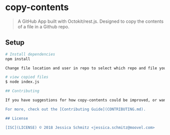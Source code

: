 # copy-contents

> A GitHub App built with Octokit/rest.js. Designed to copy the contents of a file in a Github repo.

## Setup

```sh
# Install dependencies
npm install

Change file location and user in repo to select which repo and file you would like to see the contents of.

# view copied files
$ node index.js

## Contributing

If you have suggestions for how copy-contents could be improved, or want to report a bug, open an issue! We'd love all and any contributions.

For more, check out the [Contributing Guide](CONTRIBUTING.md).

## License

[ISC](LICENSE) © 2018 Jessica Schmitz <jessica.schmitz@moovel.com>
